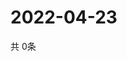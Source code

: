 # 2022-04-23
  共 0条

  <!-- BEGIN -->
  <!-- 最后更新时间Sat Apr 23 2022 03:25:49 GMT+0000 (Coordinated Universal Time) -->
  
  <!-- END -->
  
  